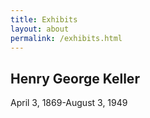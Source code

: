 ```yaml
---
title: Exhibits
layout: about
permalink: /exhibits.html
---
```


## Henry George Keller 
April 3, 1869-August 3, 1949

